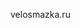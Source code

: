 velosmazka.ru
<!DOCTYPE html>
<html>
<head>
<meta http-equiv="refresh" content="1;URL=https://vk.link/pm_600" />
</head>
<body>
</body>
</html>
